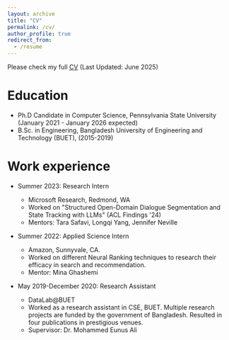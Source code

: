 ```yaml
---
layout: archive
title: "CV"
permalink: /cv/
author_profile: true
redirect_from:
  - /resume
---
```


Please check my full [CV](/files/CV_Sarkar_July_2025.pdf) (Last Updated: June 2025)

Education
======
* Ph.D Candidate in Computer Science, Pennsylvania State University (January 2021 - January 2026 expected)
* B.Sc. in Engineering, Bangladesh University of Engineering and Technology (BUET), (2015-2019)

Work experience
======
* Summer 2023: Research Intern
  * Microsoft Research, Redmond, WA
  * Worked on "Structured Open-Domain Dialogue Segmentation and State Tracking with LLMs" (ACL Findings '24)
  * Mentors: Tara Safavi, Longqi Yang, Jennifer Neville

* Summer 2022: Applied Science Intern
  * Amazon, Sunnyvale, CA.
  * Worked on different Neural Ranking techniques to research their efficacy in search and recommendation.
  * Mentor: Mina Ghashemi

* May 2019-December 2020: Research Assistant
  * DataLab@BUET
  * Worked as a research assistant in CSE, BUET. Multiple research projects are funded by the government of Bangladesh. Resulted in four publications in prestigious venues.
  * Supervisor: Dr. Mohammed Eunus Ali
